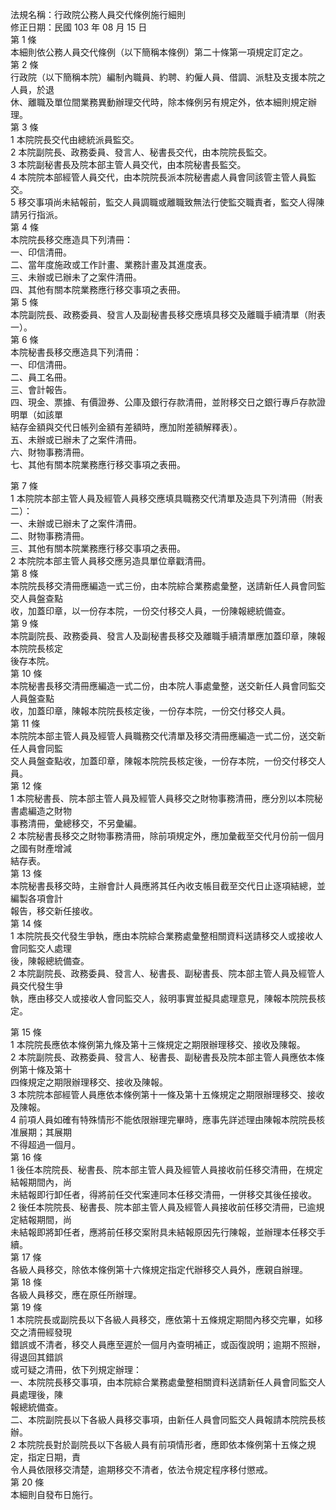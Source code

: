 法規名稱：行政院公務人員交代條例施行細則  
修正日期：民國 103 年 08 月 15 日  
第 1 條  
本細則依公務人員交代條例（以下簡稱本條例）第二十條第一項規定訂定之。  
第 2 條  
行政院（以下簡稱本院）編制內職員、約聘、約僱人員、借調、派駐及支援本院之人員，於退  
休、離職及單位間業務異動辦理交代時，除本條例另有規定外，依本細則規定辦理。  
第 3 條  
1 本院院長交代由總統派員監交。  
2 本院副院長、政務委員、發言人、秘書長交代，由本院院長監交。  
3 本院副秘書長及院本部主管人員交代，由本院秘書長監交。  
4 本院院本部經管人員交代，由本院院長派本院秘書處人員會同該管主管人員監交。  
5 移交事項尚未結報前，監交人員調職或離職致無法行使監交職責者，監交人得陳請另行指派。  
第 4 條  
本院院長移交應造具下列清冊：  
一、印信清冊。  
二、當年度施政或工作計畫、業務計畫及其進度表。  
三、未辦或已辦未了之案件清冊。  
四、其他有關本院業務應行移交事項之表冊。  
第 5 條  
本院副院長、政務委員、發言人及副秘書長移交應填具移交及離職手續清單（附表一）。  
第 6 條  
本院秘書長移交應造具下列清冊：  
一、印信清冊。  
二、員工名冊。  
三、會計報告。  
四、現金、票據、有價證券、公庫及銀行存款清冊，並附移交日之銀行專戶存款證明單（如該單  
結存金額與交代日帳列金額有差額時，應加附差額解釋表）。  
五、未辦或已辦未了之案件清冊。  
六、財物事務清冊。  
七、其他有關本院業務應行移交事項之表冊。  


第 7 條  
1 本院院本部主管人員及經管人員移交應填具職務交代清單及造具下列清冊（附表二）：  
一、未辦或已辦未了之案件清冊。  
二、財物事務清冊。  
三、其他有關本院業務應行移交事項之表冊。  
2 本院院本部主管人員移交應另造具單位章戳清冊。  
第 8 條  
本院院長移交清冊應編造一式三份，由本院綜合業務處彙整，送請新任人員會同監交人員盤查點  
收，加蓋印章，以一份存本院，一份交付移交人員，一份陳報總統備查。  
第 9 條  
本院副院長、政務委員、發言人及副秘書長移交及離職手續清單應加蓋印章，陳報本院院長核定  
後存本院。  
第 10 條  
本院秘書長移交清冊應編造一式二份，由本院人事處彙整，送交新任人員會同監交人員盤查點  
收，加蓋印章，陳報本院院長核定後，一份存本院，一份交付移交人員。  
第 11 條  
本院院本部主管人員及經管人員職務交代清單及移交清冊應編造一式二份，送交新任人員會同監  
交人員盤查點收，加蓋印章，陳報本院院長核定後，一份存本院，一份交付移交人員。  
第 12 條  
1 本院秘書長、院本部主管人員及經管人員移交之財物事務清冊，應分別以本院秘書處編造之財物  
事務清冊，彙總移交，不另彙編。  
2 本院秘書長移交之財物事務清冊，除前項規定外，應加彙截至交代月份前一個月之國有財產增減  
結存表。  
第 13 條  
本院秘書長移交時，主辦會計人員應將其任內收支帳目截至交代日止逐項結總，並編製各項會計  
報告，移交新任接收。  
第 14 條  
1 本院院長交代發生爭執，應由本院綜合業務處彙整相關資料送請移交人或接收人會同監交人處理  
後，陳報總統備查。  
2 本院副院長、政務委員、發言人、秘書長、副秘書長、院本部主管人員及經管人員交代發生爭  
執，應由移交人或接收人會同監交人，敍明事實並擬具處理意見，陳報本院院長核定。  


第 15 條  
1 本院院長應依本條例第九條及第十三條規定之期限辦理移交、接收及陳報。  
2 本院副院長、政務委員、發言人、秘書長、副秘書長及院本部主管人員應依本條例第十條及第十  
四條規定之期限辦理移交、接收及陳報。  
3 本院院本部經管人員應依本條例第十一條及第十五條規定之期限辦理移交、接收及陳報。  
4 前項人員如確有特殊情形不能依限辦理完畢時，應事先詳述理由陳報本院院長核准展期；其展期  
不得超過一個月。  
第 16 條  
1 後任本院院長、秘書長、院本部主管人員及經管人員接收前任移交清冊，在規定結報期間內，尚  
未結報即行卸任者，得將前任交代案連同本任移交清冊，一併移交其後任接收。  
2 後任本院院長、秘書長、院本部主管人員及經管人員接收前任移交清冊，已逾規定結報期間，尚  
未結報即將卸任者，應將前任移交案附具未結報原因先行陳報，並辦理本任移交手續。  
第 17 條  
各級人員移交，除依本條例第十六條規定指定代辦移交人員外，應親自辦理。  
第 18 條  
各級人員移交，應在原任所辦理。  
第 19 條  
1 本院院長或副院長以下各級人員移交，應依第十五條規定期間內移交完畢，如移交之清冊經發現  
錯誤或不清者，移交人員應至遲於一個月內查明補正，或函復說明；逾期不照辦，得退回其錯誤  
或可疑之清冊，依下列規定辦理：  
一、本院院長移交事項，由本院綜合業務處彙整相關資料送請新任人員會同監交人員處理後，陳  
報總統備查。  
二、本院副院長以下各級人員移交事項，由新任人員會同監交人員報請本院院長核辦。  
2 本院院長對於副院長以下各級人員有前項情形者，應即依本條例第十五條之規定，指定日期，責  
令人員依限移交清楚，逾期移交不清者，依法令規定程序移付懲戒。  
第 20 條  
本細則自發布日施行。  


